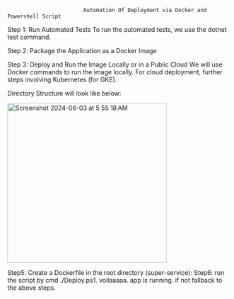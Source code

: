                             Automation Of Deployment via Docker and Powershell Script
Step 1: Run Automated Tests
To run the automated tests, we use the dotnet test command.

Step 2: Package the Application as a Docker Image

Step 3: Deploy and Run the Image Locally or in a Public Cloud
We will use Docker commands to run the image locally. For cloud deployment, further steps involving Kubernetes (for GKE).

Directory Structure will look like below:

<img width="360" alt="Screenshot 2024-06-03 at 5 55 18 AM" src="https://github.com/bikrantsahoo/AXIAssignment/assets/90495596/71d4c718-00e1-4aaf-bfb6-490ff6fddc32">


Step5:
Create a Dockerfile in the root directory (super-service):
Step6:
run the script by cmd  ./Deploy.ps1. voilaaaaa. app is running. if not fallback to the above steps.
